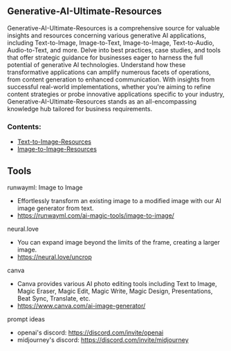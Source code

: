## Generative-AI-Ultimate-Resources

Generative-AI-Ultimate-Resources is a comprehensive source for valuable insights and resources concerning various generative AI applications, including Text-to-Image, Image-to-Text, Image-to-Image, Text-to-Audio, Audio-to-Text, and more. Delve into best practices, case studies, and tools that offer strategic guidance for businesses eager to harness the full potential of generative AI technologies. Understand how these transformative applications can amplify numerous facets of operations, from content generation to enhanced communication. With insights from successful real-world implementations, whether you're aiming to refine content strategies or probe innovative applications specific to your industry, Generative-AI-Ultimate-Resources stands as an all-encompassing knowledge hub tailored for business requirements.

### Contents:
- [Text-to-Image-Resources](https://github.com/jingwora/Generative-AI-Ultimate-Resources/blob/main/contents/Text-to-Image-Prompts-Resources.md)
- [Image-to-Image-Resources](https://github.com/jingwora/Generative-AI-Ultimate-Resources/blob/main/contents/Image-to-Image-Resources.md)

## Tools

runwayml: Image to Image
- Effortlessly transform an existing image to a modified image with our AI image generator from text.
- https://runwayml.com/ai-magic-tools/image-to-image/

neural.love
- You can expand image beyond the limits of the frame, creating a larger image. 
- https://neural.love/uncrop

canva
- Canva provides various AI photo editing tools including Text to Image, Magic Eraser, Magic Edit, Magic Write, Magic Design, Presentations, Beat Sync, Translate, etc.
- https://www.canva.com/ai-image-generator/


prompt ideas
- openai's discord: https://discord.com/invite/openai
- midjourney's discord: https://discord.com/invite/midjourney
